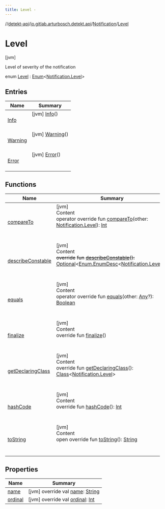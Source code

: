 ```yaml
---
title: Level -
---
```

//[detekt-api](../../../index.md)/[io.gitlab.arturbosch.detekt.api](../../index.md)/[Notification](../index.md)/[Level](index.md)



# Level  
 [jvm] 

Level of severity of the notification

enum [Level](index.md) : [Enum](https://kotlinlang.org/api/latest/jvm/stdlib/kotlin/-enum/index.html)<[Notification.Level](index.md)>    


## Entries  
  
|  Name|  Summary| 
|---|---|
| [Info](-info/index.md)|  [jvm] [Info](-info/index.md)()  <br>  <br>   <br>
| [Warning](-warning/index.md)|  [jvm] [Warning](-warning/index.md)()  <br>  <br>   <br>
| [Error](-error/index.md)|  [jvm] [Error](-error/index.md)()  <br>  <br>   <br>


## Functions  
  
|  Name|  Summary| 
|---|---|
| [compareTo](-error/index.md#kotlin/Enum/compareTo/#io.gitlab.arturbosch.detekt.api.Notification.Level/PointingToDeclaration/)| [jvm]  <br>Content  <br>operator override fun [compareTo](-error/index.md#kotlin/Enum/compareTo/#io.gitlab.arturbosch.detekt.api.Notification.Level/PointingToDeclaration/)(other: [Notification.Level](index.md)): [Int](https://kotlinlang.org/api/latest/jvm/stdlib/kotlin/-int/index.html)  <br><br><br>
| [describeConstable](../../-severity/-performance/index.md#kotlin/Enum/describeConstable/#/PointingToDeclaration/)| [jvm]  <br>Content  <br>~~override~~ ~~fun~~ [~~describeConstable~~](../../-severity/-performance/index.md#kotlin/Enum/describeConstable/#/PointingToDeclaration/)~~(~~~~)~~~~:~~ [Optional](https://docs.oracle.com/javase/8/docs/api/java/util/Optional.html)<[Enum.EnumDesc](https://docs.oracle.com/javase/8/docs/api/java/lang/Enum.EnumDesc.html)<[Notification.Level](index.md)>>  <br><br><br>
| [equals](../../-severity/-performance/index.md#kotlin/Enum/equals/#kotlin.Any?/PointingToDeclaration/)| [jvm]  <br>Content  <br>operator override fun [equals](../../-severity/-performance/index.md#kotlin/Enum/equals/#kotlin.Any?/PointingToDeclaration/)(other: [Any](https://kotlinlang.org/api/latest/jvm/stdlib/kotlin/-any/index.html)?): [Boolean](https://kotlinlang.org/api/latest/jvm/stdlib/kotlin/-boolean/index.html)  <br><br><br>
| [finalize](../../-severity/-performance/index.md#kotlin/Enum/finalize/#/PointingToDeclaration/)| [jvm]  <br>Content  <br>override fun [finalize](../../-severity/-performance/index.md#kotlin/Enum/finalize/#/PointingToDeclaration/)()  <br><br><br>
| [getDeclaringClass](../../-severity/-performance/index.md#kotlin/Enum/getDeclaringClass/#/PointingToDeclaration/)| [jvm]  <br>Content  <br>override fun [getDeclaringClass](../../-severity/-performance/index.md#kotlin/Enum/getDeclaringClass/#/PointingToDeclaration/)(): [Class](https://docs.oracle.com/javase/8/docs/api/java/lang/Class.html)<[Notification.Level](index.md)>  <br><br><br>
| [hashCode](../../-severity/-performance/index.md#kotlin/Enum/hashCode/#/PointingToDeclaration/)| [jvm]  <br>Content  <br>override fun [hashCode](../../-severity/-performance/index.md#kotlin/Enum/hashCode/#/PointingToDeclaration/)(): [Int](https://kotlinlang.org/api/latest/jvm/stdlib/kotlin/-int/index.html)  <br><br><br>
| [toString](../../-severity/-performance/index.md#kotlin/Enum/toString/#/PointingToDeclaration/)| [jvm]  <br>Content  <br>open override fun [toString](../../-severity/-performance/index.md#kotlin/Enum/toString/#/PointingToDeclaration/)(): [String](https://kotlinlang.org/api/latest/jvm/stdlib/kotlin/-string/index.html)  <br><br><br>


## Properties  
  
|  Name|  Summary| 
|---|---|
| [name](index.md#io.gitlab.arturbosch.detekt.api/Notification.Level/name/#/PointingToDeclaration/)|  [jvm] override val [name](index.md#io.gitlab.arturbosch.detekt.api/Notification.Level/name/#/PointingToDeclaration/): [String](https://kotlinlang.org/api/latest/jvm/stdlib/kotlin/-string/index.html)   <br>
| [ordinal](index.md#io.gitlab.arturbosch.detekt.api/Notification.Level/ordinal/#/PointingToDeclaration/)|  [jvm] override val [ordinal](index.md#io.gitlab.arturbosch.detekt.api/Notification.Level/ordinal/#/PointingToDeclaration/): [Int](https://kotlinlang.org/api/latest/jvm/stdlib/kotlin/-int/index.html)   <br>

